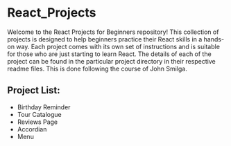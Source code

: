 # React_Projects

Welcome to the React Projects for Beginners repository! This collection of projects is designed to help beginners practice their React skills in a hands-on way. Each project comes with its own set of instructions and is suitable for those who are just starting to learn React.
The details of each of the project can be found in the particular project directory in their respective readme files.
This is done following the course of John Smilga.

## Project List:

- Birthday Reminder
- Tour Catalogue
- Reviews Page
- Accordian
- Menu